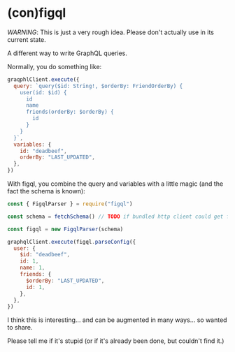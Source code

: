 # (con)figql

*WARNING*: This is just a very rough idea. Please don't actually use in its current state.

A different way to write GraphQL queries.

Normally, you do something like:

```javascript
graqphlClient.execute({
  query: `query($id: String!, $orderBy: FriendOrderBy) {
    user(id: $id) {
      id
      name
      friends(orderBy: $orderBy) {
        id
      }
    }
  }`,
  variables: {
    id: "deadbeef",
    orderBy: "LAST_UPDATED",
  },
})
```

With figql, you combine the query and variables with a little magic (and the fact the schema is known):

```javascript
const { FigqlParser } = require("figql")

const schema = fetchSchema() // TODO if bundled http client could get from graphql endpoint

const figql = new FigqlParser(schema)

graphqlClient.execute(figql.parseConfig({
  user: {
    $id: "deadbeef",
    id: 1,
    name: 1,
    friends: {
      $orderBy: "LAST_UPDATED",
      id: 1,
    },
  },
})
```

I think this is interesting... and can be augmented in many ways... so wanted to share.

Please tell me if it's stupid (or if it's already been done, but couldn't find it.)
